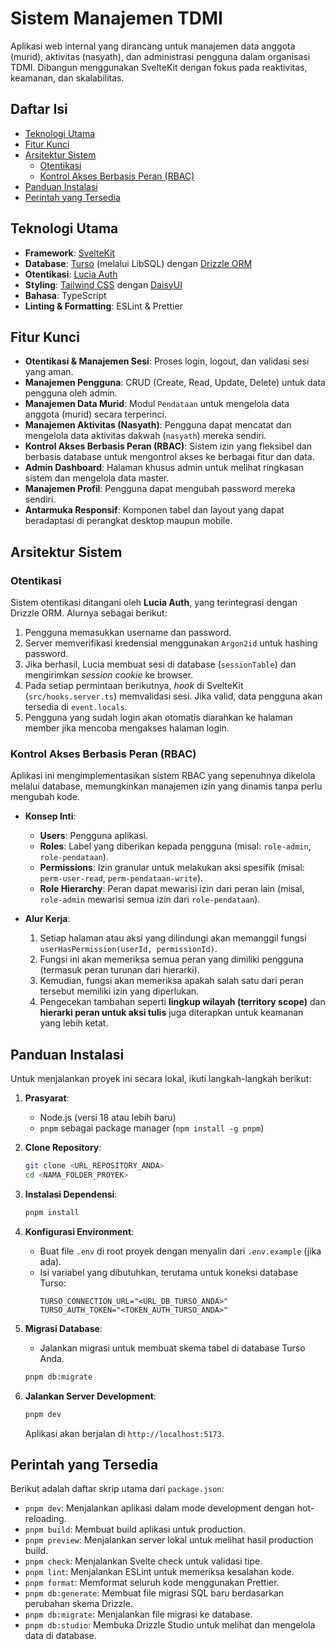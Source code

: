 # Sistem Manajemen TDMI

Aplikasi web internal yang dirancang untuk manajemen data anggota (murid), aktivitas (nasyath), dan administrasi pengguna dalam organisasi TDMI. Dibangun menggunakan SvelteKit dengan fokus pada reaktivitas, keamanan, dan skalabilitas.

## Daftar Isi

- [Teknologi Utama](#teknologi-utama)
- [Fitur Kunci](#fitur-kunci)
- [Arsitektur Sistem](#arsitektur-sistem)
  - [Otentikasi](#otentikasi)
  - [Kontrol Akses Berbasis Peran (RBAC)](#kontrol-akses-berbasis-peran-rbac)
- [Panduan Instalasi](#panduan-instalasi)
- [Perintah yang Tersedia](#perintah-yang-tersedia)

## Teknologi Utama

- **Framework**: [SvelteKit](https://kit.svelte.dev/)
- **Database**: [Turso](https://turso.tech/) (melalui LibSQL) dengan [Drizzle ORM](https://orm.drizzle.team/)
- **Otentikasi**: [Lucia Auth](https://lucia-auth.com/)
- **Styling**: [Tailwind CSS](https://tailwindcss.com/) dengan [DaisyUI](https://daisyui.com/)
- **Bahasa**: TypeScript
- **Linting & Formatting**: ESLint & Prettier

## Fitur Kunci

- **Otentikasi & Manajemen Sesi**: Proses login, logout, dan validasi sesi yang aman.
- **Manajemen Pengguna**: CRUD (Create, Read, Update, Delete) untuk data pengguna oleh admin.
- **Manajemen Data Murid**: Modul `Pendataan` untuk mengelola data anggota (murid) secara terperinci.
- **Manajemen Aktivitas (Nasyath)**: Pengguna dapat mencatat dan mengelola data aktivitas dakwah (`nasyath`) mereka sendiri.
- **Kontrol Akses Berbasis Peran (RBAC)**: Sistem izin yang fleksibel dan berbasis database untuk mengontrol akses ke berbagai fitur dan data.
- **Admin Dashboard**: Halaman khusus admin untuk melihat ringkasan sistem dan mengelola data master.
- **Manajemen Profil**: Pengguna dapat mengubah password mereka sendiri.
- **Antarmuka Responsif**: Komponen tabel dan layout yang dapat beradaptasi di perangkat desktop maupun mobile.

## Arsitektur Sistem

### Otentikasi

Sistem otentikasi ditangani oleh **Lucia Auth**, yang terintegrasi dengan Drizzle ORM. Alurnya sebagai berikut:
1.  Pengguna memasukkan username dan password.
2.  Server memverifikasi kredensial menggunakan `Argon2id` untuk hashing password.
3.  Jika berhasil, Lucia membuat sesi di database (`sessionTable`) dan mengirimkan *session cookie* ke browser.
4.  Pada setiap permintaan berikutnya, *hook* di SvelteKit (`src/hooks.server.ts`) memvalidasi sesi. Jika valid, data pengguna akan tersedia di `event.locals`.
5.  Pengguna yang sudah login akan otomatis diarahkan ke halaman member jika mencoba mengakses halaman login.

### Kontrol Akses Berbasis Peran (RBAC)

Aplikasi ini mengimplementasikan sistem RBAC yang sepenuhnya dikelola melalui database, memungkinkan manajemen izin yang dinamis tanpa perlu mengubah kode.

-   **Konsep Inti**:
    -   **Users**: Pengguna aplikasi.
    -   **Roles**: Label yang diberikan kepada pengguna (misal: `role-admin`, `role-pendataan`).
    -   **Permissions**: Izin granular untuk melakukan aksi spesifik (misal: `perm-user-read`, `perm-pendataan-write`).
    -   **Role Hierarchy**: Peran dapat mewarisi izin dari peran lain (misal, `role-admin` mewarisi semua izin dari `role-pendataan`).

-   **Alur Kerja**:
    1.  Setiap halaman atau aksi yang dilindungi akan memanggil fungsi `userHasPermission(userId, permissionId)`.
    2.  Fungsi ini akan memeriksa semua peran yang dimiliki pengguna (termasuk peran turunan dari hierarki).
    3.  Kemudian, fungsi akan memeriksa apakah salah satu dari peran tersebut memiliki izin yang diperlukan.
    4.  Pengecekan tambahan seperti **lingkup wilayah (territory scope)** dan **hierarki peran untuk aksi tulis** juga diterapkan untuk keamanan yang lebih ketat.

## Panduan Instalasi

Untuk menjalankan proyek ini secara lokal, ikuti langkah-langkah berikut:

1.  **Prasyarat**:
    -   Node.js (versi 18 atau lebih baru)
    -   `pnpm` sebagai package manager (`npm install -g pnpm`)

2.  **Clone Repository**:
    ```bash
    git clone <URL_REPOSITORY_ANDA>
    cd <NAMA_FOLDER_PROYEK>
    ```

3.  **Instalasi Dependensi**:
    ```bash
    pnpm install
    ```

4.  **Konfigurasi Environment**:
    -   Buat file `.env` di root proyek dengan menyalin dari `.env.example` (jika ada).
    -   Isi variabel yang dibutuhkan, terutama untuk koneksi database Turso:
        ```env
        TURSO_CONNECTION_URL="<URL_DB_TURSO_ANDA>"
        TURSO_AUTH_TOKEN="<TOKEN_AUTH_TURSO_ANDA>"
        ```

5.  **Migrasi Database**:
    -   Jalankan migrasi untuk membuat skema tabel di database Turso Anda.
    ```bash
    pnpm db:migrate
    ```

6.  **Jalankan Server Development**:
    ```bash
    pnpm dev
    ```
    Aplikasi akan berjalan di `http://localhost:5173`.

## Perintah yang Tersedia

Berikut adalah daftar skrip utama dari `package.json`:

-   `pnpm dev`: Menjalankan aplikasi dalam mode development dengan hot-reloading.
-   `pnpm build`: Membuat build aplikasi untuk production.
-   `pnpm preview`: Menjalankan server lokal untuk melihat hasil production build.
-   `pnpm check`: Menjalankan Svelte check untuk validasi tipe.
-   `pnpm lint`: Menjalankan ESLint untuk memeriksa kesalahan kode.
-   `pnpm format`: Memformat seluruh kode menggunakan Prettier.
-   `pnpm db:generate`: Membuat file migrasi SQL baru berdasarkan perubahan skema Drizzle.
-   `pnpm db:migrate`: Menjalankan file migrasi ke database.
-   `pnpm db:studio`: Membuka Drizzle Studio untuk melihat dan mengelola data di database.
